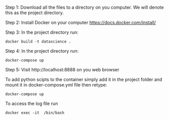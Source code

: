 Step 1: Download all the files to a directory on you computer. We will denote this as the project directory. 

Step 2: Install Docker on your computer https://docs.docker.com/install/

Step 3: In the project directory run:

	docker build -t datascience . 

Step 4: In the project directory run:

	docker-compose up 

Step 5: Visit http://localhost:8888 on you web browser 

To add python scipts to the container simply add it in the project folder and mount it in docker-compose.yml file 
then retype: 

	docker-compose up 
 
To access the log file run 

	docker exec -it  /bin/bash 
	
